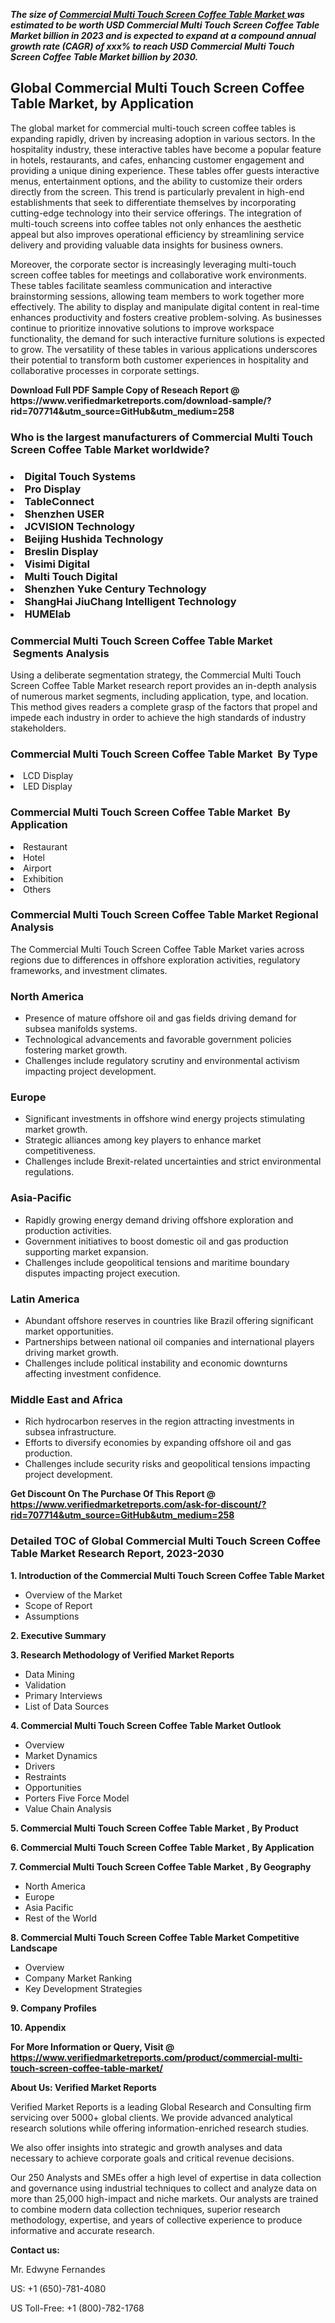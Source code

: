 <p><em><strong>The size of <a href="https://www.verifiedmarketreports.com/download-sample/?rid=707714&utm_source=GitHub&utm_medium=258" target="_blank">Commercial Multi Touch Screen Coffee Table Market </a> was estimated to be worth USD Commercial Multi Touch Screen Coffee Table Market billion in 2023 and is expected to expand at a compound annual growth rate (CAGR) of xxx% to reach USD Commercial Multi Touch Screen Coffee Table Market billion by 2030.</strong></em><br /><h2>Global Commercial Multi Touch Screen Coffee Table Market, by Application</h2><p>The global market for commercial multi-touch screen coffee tables is expanding rapidly, driven by increasing adoption in various sectors. In the hospitality industry, these interactive tables have become a popular feature in hotels, restaurants, and cafes, enhancing customer engagement and providing a unique dining experience. These tables offer guests interactive menus, entertainment options, and the ability to customize their orders directly from the screen. This trend is particularly prevalent in high-end establishments that seek to differentiate themselves by incorporating cutting-edge technology into their service offerings. The integration of multi-touch screens into coffee tables not only enhances the aesthetic appeal but also improves operational efficiency by streamlining service delivery and providing valuable data insights for business owners.</p><p>Moreover, the corporate sector is increasingly leveraging multi-touch screen coffee tables for meetings and collaborative work environments. These tables facilitate seamless communication and interactive brainstorming sessions, allowing team members to work together more effectively. The ability to display and manipulate digital content in real-time enhances productivity and fosters creative problem-solving. As businesses continue to prioritize innovative solutions to improve workspace functionality, the demand for such interactive furniture solutions is expected to grow. The versatility of these tables in various applications underscores their potential to transform both customer experiences in hospitality and collaborative processes in corporate settings.</p></p><p id="" class=""><strong>Download Full PDF Sample Copy of Reseach Report @ <a target="">https://www.verifiedmarketreports.com/download-sample/?rid=707714&utm_source=GitHub&utm_medium=258</a></strong></p><h3 id="" class="">Who is the largest manufacturers of&nbsp;Commercial Multi Touch Screen Coffee Table Market worldwide?</h3><h3 class=""></Li><Li>Digital Touch Systems</Li><Li> Pro Display</Li><Li> TableConnect</Li><Li> Shenzhen USER</Li><Li> JCVISION Technology</Li><Li> Beijing Hushida Technology</Li><Li> Breslin Display</Li><Li> Visimi Digital</Li><Li> Multi Touch Digital</Li><Li> Shenzhen Yuke Century Technology</Li><Li> ShangHai JiuChang Intelligent Technology</Li><Li> HUMElab</h3><h3 id="" class="">Commercial Multi Touch Screen Coffee Table Market &nbsp;Segments Analysis</h3><p id="" class="">Using a deliberate segmentation strategy, the Commercial Multi Touch Screen Coffee Table Market research report provides an in-depth analysis of numerous market segments, including application, type, and location. This method gives readers a complete grasp of the factors that propel and impede each industry in order to achieve the high standards of industry stakeholders.</p><h3 id="" class="">Commercial Multi Touch Screen Coffee Table Market &nbsp;By Type</h3><p></Li><Li>LCD Display</Li><Li> LED Display</p><h3 id="" class="">Commercial Multi Touch Screen Coffee Table Market &nbsp;By Application</h3><p class=""></Li><Li>Restaurant</Li><Li> Hotel</Li><Li> Airport</Li><Li> Exhibition</Li><Li> Others</p><h3 id="" class="">Commercial Multi Touch Screen Coffee Table Market Regional Analysis</h3><p id="" class="">The Commercial Multi Touch Screen Coffee Table Market varies across regions due to differences in offshore exploration activities, regulatory frameworks, and investment climates.</p><h3 id="" class="">North America</h3><ul><li>Presence of mature offshore oil and gas fields driving demand for subsea manifolds systems.</li><li>Technological advancements and favorable government policies fostering market growth.</li><li>Challenges include regulatory scrutiny and environmental activism impacting project development.</li></ul><h3 id="" class="">Europe</h3><ul><li>Significant investments in offshore wind energy projects stimulating market growth.</li><li>Strategic alliances among key players to enhance market competitiveness.</li><li>Challenges include Brexit-related uncertainties and strict environmental regulations.</li></ul><h3 id="" class="">Asia-Pacific</h3><ul><li>Rapidly growing energy demand driving offshore exploration and production activities.</li><li>Government initiatives to boost domestic oil and gas production supporting market expansion.</li><li>Challenges include geopolitical tensions and maritime boundary disputes impacting project execution.</li></ul><h3 id="" class="">Latin America</h3><ul><li>Abundant offshore reserves in countries like Brazil offering significant market opportunities.</li><li>Partnerships between national oil companies and international players driving market growth.</li><li>Challenges include political instability and economic downturns affecting investment confidence.</li></ul><h3 id="" class="">Middle East and Africa</h3><ul><li>Rich hydrocarbon reserves in the region attracting investments in subsea infrastructure.</li><li>Efforts to diversify economies by expanding offshore oil and gas production.</li><li>Challenges include security risks and geopolitical tensions impacting project development.</li></ul><p id="" class=""><strong>Get Discount On The Purchase Of This Report @ <a href="https://www.verifiedmarketreports.com/ask-for-discount/?rid=707714&utm_source=GitHub&utm_medium=258" target="_blank">https://www.verifiedmarketreports.com/ask-for-discount/?rid=707714&utm_source=GitHub&utm_medium=258</a></strong></p><h3 id="" class="">Detailed TOC of Global Commercial Multi Touch Screen Coffee Table Market Research Report, 2023-2030</h3><p id="" class=""><strong>1. Introduction of the Commercial Multi Touch Screen Coffee Table Market </strong></p><ul><li>Overview of the Market</li><li>Scope of Report</li><li>Assumptions</li></ul><p id="" class=""><strong>2. Executive Summary</strong></p><p id="" class=""><strong>3. Research Methodology of Verified Market Reports</strong></p><ul><li>Data Mining</li><li>Validation</li><li>Primary Interviews</li><li>List of Data Sources</li></ul><p id="" class=""><strong>4. Commercial Multi Touch Screen Coffee Table Market Outlook</strong></p><ul><li>Overview</li><li>Market Dynamics</li><li>Drivers</li><li>Restraints</li><li>Opportunities</li><li>Porters Five Force Model</li><li>Value Chain Analysis</li></ul><p id="" class=""><strong>5. Commercial Multi Touch Screen Coffee Table Market , By Product</strong></p><p id="" class=""><strong>6. Commercial Multi Touch Screen Coffee Table Market , By Application</strong></p><p id="" class=""><strong>7. Commercial Multi Touch Screen Coffee Table Market , By Geography</strong></p><ul><li>North America</li><li>Europe</li><li>Asia Pacific</li><li>Rest of the World</li></ul><p id="" class=""><strong>8. Commercial Multi Touch Screen Coffee Table Market Competitive Landscape</strong></p><ul><li>Overview</li><li>Company Market Ranking</li><li>Key Development Strategies</li></ul><p id="" class=""><strong>9. Company Profiles</strong></p><p id="" class=""><strong>10. Appendix</strong></p><p id="" class=""><strong>For More Information or Query, Visit @ <a href="https://www.verifiedmarketreports.com/product/commercial-multi-touch-screen-coffee-table-market/" target="_blank">https://www.verifiedmarketreports.com/product/commercial-multi-touch-screen-coffee-table-market/</a></strong></p><p id="" class=""><strong>About Us: Verified Market Reports</strong></p><p id="" class="">Verified Market Reports is a leading Global Research and Consulting firm servicing over 5000+ global clients. We provide advanced analytical research solutions while offering information-enriched research studies.</p><p id="" class="">We also offer insights into strategic and growth analyses and data necessary to achieve corporate goals and critical revenue decisions.</p><p id="" class="">Our 250 Analysts and SMEs offer a high level of expertise in data collection and governance using industrial techniques to collect and analyze data on more than 25,000 high-impact and niche markets. Our analysts are trained to combine modern data collection techniques, superior research methodology, expertise, and years of collective experience to produce informative and accurate research.</p><p id="" class=""><strong>Contact us:</strong></p><p id="" class="">Mr. Edwyne Fernandes</p><p id="" class="">US: +1 (650)-781-4080</p><p id="" class="">US Toll-Free: +1 (800)-782-1768</p>

